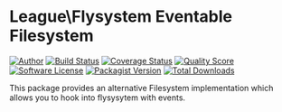 # League\Flysystem Eventable Filesystem

[![Author](http://img.shields.io/badge/author-@frankdejonge-blue.svg?style=flat-square)](https://twitter.com/frankdejonge)
[![Build Status](https://img.shields.io/travis/thephpleague/flysystem-eventable-filesystem/master.svg?style=flat-square)](https://travis-ci.org/thephpleague/flysystem-eventable-filesystem)
[![Coverage Status](https://img.shields.io/scrutinizer/coverage/g/thephpleague/flysystem-eventable-filesystem.svg?style=flat-square)](https://scrutinizer-ci.com/g/thephpleague/flysystem-eventable-filesystem/code-structure)
[![Quality Score](https://img.shields.io/scrutinizer/g/thephpleague/flysystem-eventable-filesystem.svg?style=flat-square)](https://scrutinizer-ci.com/g/thephpleague/flysystem-eventable-filesystem)
[![Software License](https://img.shields.io/badge/license-MIT-brightgreen.svg?style=flat-square)](LICENSE)
[![Packagist Version](https://img.shields.io/packagist/v/league/flysystem-eventable-filesystem.svg?style=flat-square)](https://packagist.org/packages/league/flysystem-eventable-filesystem)
[![Total Downloads](https://img.shields.io/packagist/dt/league/flysystem-eventable-filesystem.svg?style=flat-square)](https://packagist.org/packages/league/flysystem-eventable-filesystem)

This package provides an alternative Filesystem implementation which allows you to hook into flysysytem with events.
